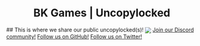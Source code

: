 <h1 align="center">BK Games | Uncopylocked</h1>
## This is where we share our public uncopylocked(s)!
<img align="center" src="https://img.shields.io/badge/BK_Games-Uncopylocked-red">
<a href="https://discord.gg/bkgames">Join our Discord community!</a>
<a href="https://github.com/bkgames-team">Follow us on GitHub!</a>
<a href="https://twitter.com/BKGamesDev">Follow us on Twitter!</a>
